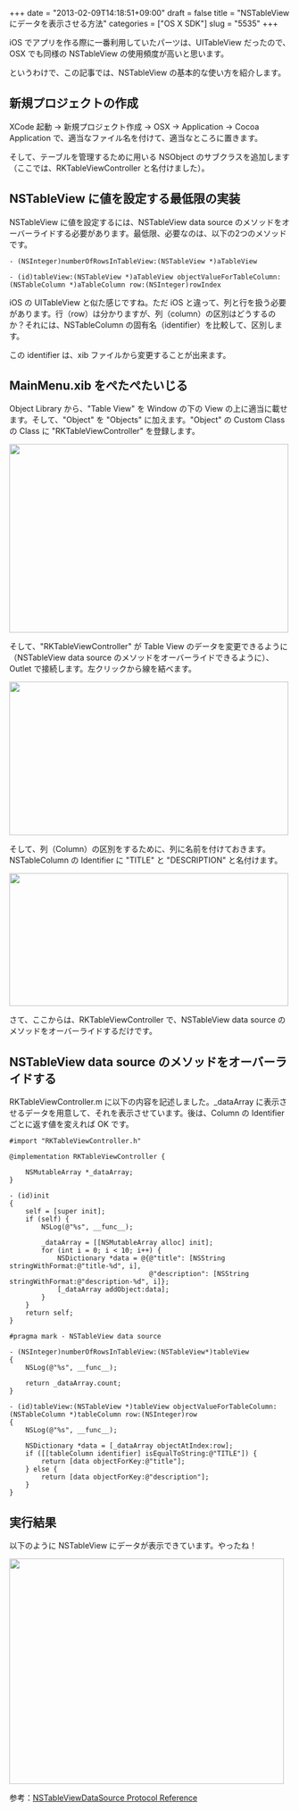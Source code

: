 +++
date = "2013-02-09T14:18:51+09:00"
draft = false
title = "NSTableView にデータを表示させる方法"
categories = ["OS X SDK"]
slug = "5535"
+++

iOS でアプリを作る際に一番利用していたパーツは、UITableView だったので、OSX でも同様の NSTableView の使用頻度が高いと思います。

というわけで、この記事では、NSTableView の基本的な使い方を紹介します。

<h2>新規プロジェクトの作成</h2>

XCode 起動 → 新規プロジェクト作成 → OSX → Application → Cocoa Application で、適当なファイル名を付けて、適当なところに置きます。

そして、テーブルを管理するために用いる NSObject のサブクラスを追加します（ここでは、RKTableViewController と名付けました）。

<h2>NSTableView に値を設定する最低限の実装</h2>

NSTableView に値を設定するには、NSTableView data source のメソッドをオーバーライドする必要があります。最低限、必要なのは、以下の2つのメソッドです。

<pre><code>- (NSInteger)numberOfRowsInTableView:(NSTableView *)aTableView

- (id)tableView:(NSTableView *)aTableView objectValueForTableColumn:(NSTableColumn *)aTableColumn row:(NSInteger)rowIndex
</code></pre>

iOS の UITableView と似た感じですね。ただ iOS と違って、列と行を扱う必要があります。行（row）は分かりますが、列（column）の区別はどうするのか？それには、NSTableColumn の固有名（identifier）を比較して、区別します。

この identifier は、xib ファイルから変更することが出来ます。

<h2>MainMenu.xib をぺたぺたいじる</h2>

Object Library から、"Table View" を Window の下の View の上に適当に載せます。そして、"Object" を "Objects" に加えます。"Object" の Custom Class の Class に "RKTableViewController" を登録します。

<img class="align-center" src="/images/2013/02/5535_1.png" border="0" width="500" height="338" />

そして、"RKTableViewController" が Table View のデータを変更できるように（NSTableView data source のメソッドをオーバーライドできるように）、Outlet で接続します。左クリックから線を結べます。

<img class="align-center" src="/images/2013/02/5535_2.png" border="0" width="500" height="275" />

そして、列（Column）の区別をするために、列に名前を付けておきます。NSTableColumn の Identifier に "TITLE" と "DESCRIPTION" と名付けます。

<img class="align-center" src="/images/2013/02/5535_3.png" border="0" width="500" height="238" />

さて、ここからは、RKTableViewController で、NSTableView data source のメソッドをオーバーライドするだけです。

<h2>NSTableView data source のメソッドをオーバーライドする</h2>

RKTableViewController.m に以下の内容を記述しました。_dataArray に表示させるデータを用意して、それを表示させています。後は、Column の Identifier ごとに返す値を変えれば OK です。

<pre><code>#import "RKTableViewController.h"

@implementation RKTableViewController {
    
    NSMutableArray *_dataArray;
}

- (id)init
{
    self = [super init];
    if (self) {
        NSLog(@"%s", __func__);
        
        _dataArray = [[NSMutableArray alloc] init];
        for (int i = 0; i < 10; i++) {
            NSDictionary *data = @{@"title": [NSString stringWithFormat:@"title-%d", i],
                                   @"description": [NSString stringWithFormat:@"description-%d", i]};
            [_dataArray addObject:data];
        }
    }
    return self;
}

#pragma mark - NSTableView data source

- (NSInteger)numberOfRowsInTableView:(NSTableView*)tableView
{
    NSLog(@"%s", __func__);
    
    return _dataArray.count;
}

- (id)tableView:(NSTableView *)tableView objectValueForTableColumn:(NSTableColumn *)tableColumn row:(NSInteger)row
{
    NSLog(@"%s", __func__);
    
    NSDictionary *data = [_dataArray objectAtIndex:row];
    if ([[tableColumn identifier] isEqualToString:@"TITLE"]) {
        return [data objectForKey:@"title"];
    } else {
        return [data objectForKey:@"description"];
    }
}</code></pre>

<h2>実行結果</h2>

以下のように NSTableView にデータが表示できています。やったね！

<img class="align-center" src="/images/2013/02/5535_4.png" border="0" width="492" height="404" />

参考：<a href="https://developer.apple.com/library/mac/#documentation/Cocoa/Reference/ApplicationKit/Protocols/NSTableDataSource_Protocol/Reference/Reference.html" target="_blank">NSTableViewDataSource Protocol Reference</a>
